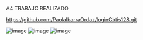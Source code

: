 A4 TRABAJO REALIZADO


https://github.com/PaolaIbarraOrdaz/loginCbtis128.git


![image](https://github.com/HiramJJG/U3-A4/assets/144726165/7e91fd0a-4e3c-493f-81ae-881febdaa03e)
![image](https://github.com/HiramJJG/U3-A4/assets/144726165/f51058f4-fdbd-4545-9c89-90650b59e0db)
![image](https://github.com/HiramJJG/U3-A4/assets/144726165/b2311e32-591d-4f7f-a072-0e90cf5db7ef)



